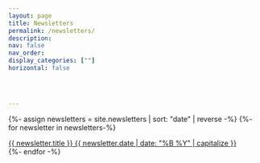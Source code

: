 ```yaml
---
layout: page
title: Newsletters
permalink: /newsletters/
description: 
nav: false
nav_order: 
display_categories: [""]
horizontal: false




---
```

{%- assign newsletters = site.newsletters | sort: "date" | reverse -%}
{%- for newsletter in newsletters-%}

   <a href="{{ newsletter.url | relative_url }}"> {{ newsletter.title }} {{ newsletter.date | date: "%B %Y" | capitalize }}</a>
   <br>
{%- endfor -%}
